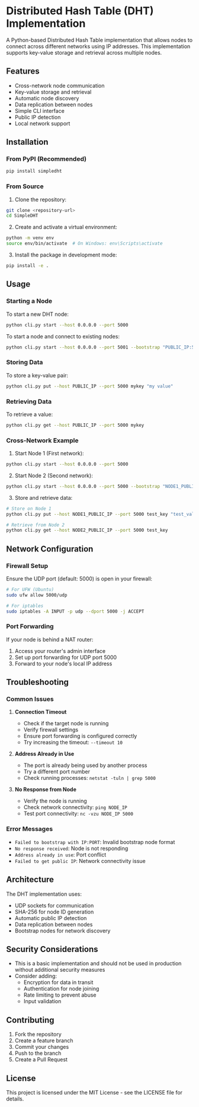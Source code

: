 # Distributed Hash Table (DHT) Implementation

A Python-based Distributed Hash Table implementation that allows nodes to connect across different networks using IP addresses. This implementation supports key-value storage and retrieval across multiple nodes.

## Features

- Cross-network node communication
- Key-value storage and retrieval
- Automatic node discovery
- Data replication between nodes
- Simple CLI interface
- Public IP detection
- Local network support

## Installation

### From PyPI (Recommended)

```bash
pip install simpledht
```

### From Source

1. Clone the repository:
```bash
git clone <repository-url>
cd SimpleDHT
```

2. Create and activate a virtual environment:
```bash
python -m venv env
source env/bin/activate  # On Windows: env\Scripts\activate
```

3. Install the package in development mode:
```bash
pip install -e .
```

## Usage

### Starting a Node

To start a new DHT node:
```bash
python cli.py start --host 0.0.0.0 --port 5000
```

To start a node and connect to existing nodes:
```bash
python cli.py start --host 0.0.0.0 --port 5001 --bootstrap "PUBLIC_IP:5000"
```

### Storing Data

To store a key-value pair:
```bash
python cli.py put --host PUBLIC_IP --port 5000 mykey "my value"
```

### Retrieving Data

To retrieve a value:
```bash
python cli.py get --host PUBLIC_IP --port 5000 mykey
```

### Cross-Network Example

1. Start Node 1 (First network):
```bash
python cli.py start --host 0.0.0.0 --port 5000
```

2. Start Node 2 (Second network):
```bash
python cli.py start --host 0.0.0.0 --port 5000 --bootstrap "NODE1_PUBLIC_IP:5000"
```

3. Store and retrieve data:
```bash
# Store on Node 1
python cli.py put --host NODE1_PUBLIC_IP --port 5000 test_key "test_value"

# Retrieve from Node 2
python cli.py get --host NODE2_PUBLIC_IP --port 5000 test_key
```

## Network Configuration

### Firewall Setup

Ensure the UDP port (default: 5000) is open in your firewall:

```bash
# For UFW (Ubuntu)
sudo ufw allow 5000/udp

# For iptables
sudo iptables -A INPUT -p udp --dport 5000 -j ACCEPT
```

### Port Forwarding

If your node is behind a NAT router:
1. Access your router's admin interface
2. Set up port forwarding for UDP port 5000
3. Forward to your node's local IP address

## Troubleshooting

### Common Issues

1. **Connection Timeout**
   - Check if the target node is running
   - Verify firewall settings
   - Ensure port forwarding is configured correctly
   - Try increasing the timeout: `--timeout 10`

2. **Address Already in Use**
   - The port is already being used by another process
   - Try a different port number
   - Check running processes: `netstat -tuln | grep 5000`

3. **No Response from Node**
   - Verify the node is running
   - Check network connectivity: `ping NODE_IP`
   - Test port connectivity: `nc -vzu NODE_IP 5000`

### Error Messages

- `Failed to bootstrap with IP:PORT`: Invalid bootstrap node format
- `No response received`: Node is not responding
- `Address already in use`: Port conflict
- `Failed to get public IP`: Network connectivity issue

## Architecture

The DHT implementation uses:
- UDP sockets for communication
- SHA-256 for node ID generation
- Automatic public IP detection
- Data replication between nodes
- Bootstrap nodes for network discovery

## Security Considerations

- This is a basic implementation and should not be used in production without additional security measures
- Consider adding:
  - Encryption for data in transit
  - Authentication for node joining
  - Rate limiting to prevent abuse
  - Input validation

## Contributing

1. Fork the repository
2. Create a feature branch
3. Commit your changes
4. Push to the branch
5. Create a Pull Request

## License

This project is licensed under the MIT License - see the LICENSE file for details.
